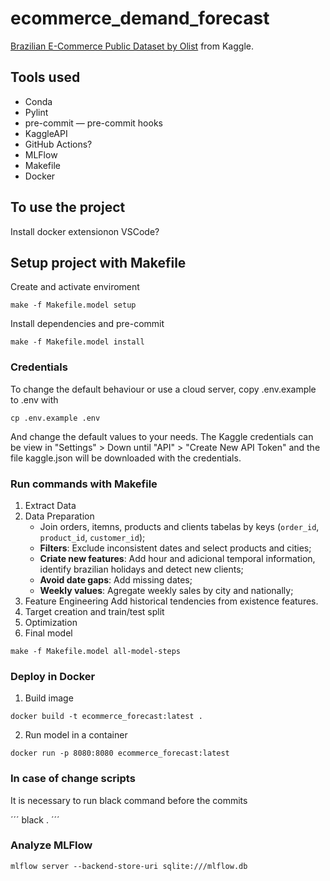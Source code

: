 # ecommerce_demand_forecast

[Brazilian E-Commerce Public Dataset by Olist](https://www.kaggle.com/datasets/olistbr/brazilian-ecommerce?select=olist_orders_dataset.csv) from Kaggle.

## Tools used

* Conda
* Pylint
* pre-commit — pre-commit hooks
* KaggleAPI
* GitHub Actions?
* MLFlow
* Makefile
* Docker

## To use the project

Install docker extensionon VSCode?

## Setup project with Makefile

Create and activate enviroment
```
make -f Makefile.model setup
```

Install dependencies and pre-commit
```
make -f Makefile.model install
```


### Credentials
To change the default behaviour or use a cloud server, copy .env.example to .env with

```
cp .env.example .env
```

And change the default values to your needs. The Kaggle credentials can be view in "Settings" > Down until "API" > "Create New API Token" and the file kaggle.json will be downloaded with the credentials.

### Run commands with Makefile

1. Extract Data
2. Data Preparation
    * Join orders, itemns, products and clients tabelas by keys (`order_id`, `product_id`, `customer_id`);
    * **Filters**: Exclude inconsistent dates and select products and cities;
    * **Criate new features**: Add hour and adicional temporal information, identify brazilian holidays and detect new clients;
    * **Avoid date gaps**: Add missing dates;
    * **Weekly values**: Agregate weekly sales by city and nationally;
3. Feature Engineering
    Add historical tendencies from existence features.
4. Target creation and train/test split
5. Optimization
6. Final model

```
make -f Makefile.model all-model-steps
```
### Deploy in Docker

1. Build image
```
docker build -t ecommerce_forecast:latest .
```

2. Run model in a container
```
docker run -p 8080:8080 ecommerce_forecast:latest
```


### In case of change scripts

It is necessary to run black command before the commits

´´´
black .
´´´

### Analyze MLFlow

```
mlflow server --backend-store-uri sqlite:///mlflow.db
```
